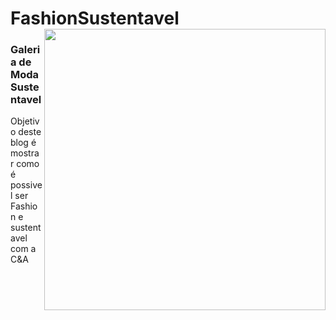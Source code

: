 # FashionSustentavel <img src="https://fashiondevs.corporate.gama.academy/wp-content/uploads/sites/6/2021/08/fashion-devs_logos2-01-1024x241.png" align="right" width="450"> 

### Galeria de Moda Sustentavel 
  Objetivo deste blog é mostrar como é possivel ser Fashion e sustentavel com a C&A 
